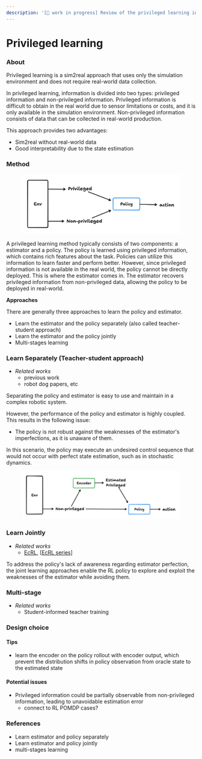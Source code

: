 ```yaml
---
description: '[🚧 work in progress] Review of the privileged learning in robotics.'
---
```


# Privileged learning

### About

Privileged learning is a sim2real approach that uses only the simulation environment and does not require real-world data collection.

In privileged learning, information is divided into two types: privileged information and non-privileged information. Privileged information is difficult to obtain in the real world due to sensor limitations or costs, and it is only available in the simulation environment. Non-privileged information consists of data that can be collected in real-world production.

This approach provides two advantages:

* Sim2real without real-world data
* Good interpretability due to the state estimation

### **Method**

<figure><img src="../.gitbook/assets/image (1).png" alt=""><figcaption></figcaption></figure>

A privileged learning method typically consists of two components: a estimator and a policy. The policy is learned using privileged information, which contains rich features about the task. Policies can utilize this information to learn faster and perform better. However, since privileged information is not available in the real world, the policy cannot be directly deployed. This is where the estimator comes in. The estimator recovers privileged information from non-privileged data, allowing the policy to be deployed in real-world.

**Approaches**

There are generally three approaches to learn the policy and estimator.

* Learn the estimator and the policy separately (also called teacher-student approach)
* Learn the estimator and the policy jointly
* Multi-stages learning

### **Learn Separately (Teacher-student approach)**

* _Related works_
  * previous work
  * robot dog papers, etc

Separating the policy and estimator is easy to use and maintain in a complex robotic system.

However, the performance of the policy and estimator is highly coupled. This results in the following issue:

* The policy is not robust against the weaknesses of the estimator's imperfections, as it is unaware of them.

In this scenario, the policy may execute an undesired control sequence that would not occur with perfect state estimation, such as in stochastic dynamics.

<figure><img src="../.gitbook/assets/image.png" alt=""><figcaption></figcaption></figure>

### **Learn Jointly**

* _Related works_
  * [EcRL](https://app.heptabase.com/55124100-54a8-470a-a743-87cb33e45d9f/card/d107af4e-bc5d-4de1-b58b-c0d22e91ad4f), \[[EcRL series](https://aidx-lab.org/manipulation/)]

To address the policy's lack of awareness regarding estimator perfection, the joint learning approaches enable the RL policy to explore and exploit the weaknesses of the estimator while avoiding them.

### **Multi-stage**

* _Related works_
  * Student-informed teacher training

### **Design choice**

#### **Tips**

* learn the encoder on the policy rollout with encoder output, which prevent the distribution shifts in policy observation from oracle state to the estimated state

#### **Potential issues**

* Privileged information could be partially observable from non-privileged information, leading to unavoidable estimation error
  * connect to RL POMDP cases?

### References

* Learn estimator and policy separately
* Learn estimator and policy jointly
* multi-stages learning
